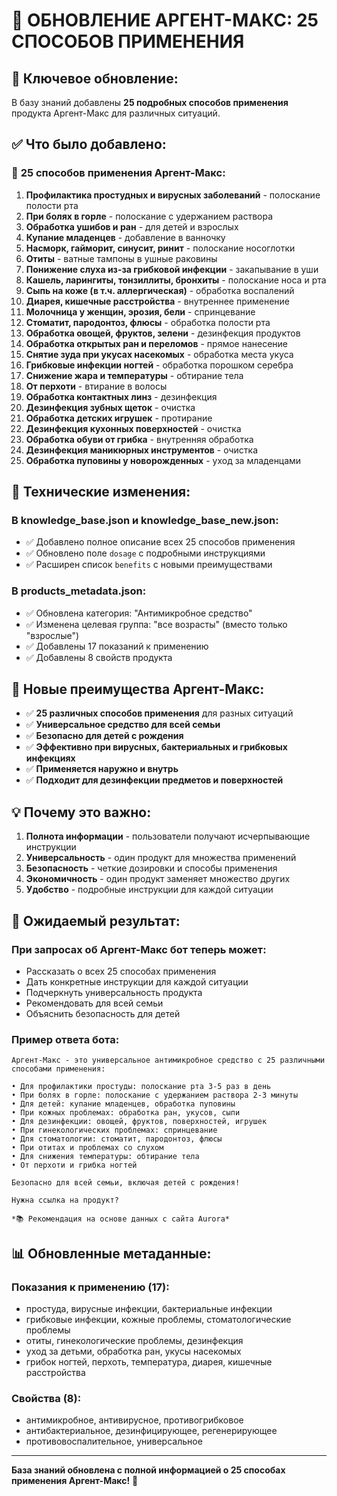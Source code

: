 # 🦠 ОБНОВЛЕНИЕ АРГЕНТ-МАКС: 25 СПОСОБОВ ПРИМЕНЕНИЯ

## 🎯 **Ключевое обновление:**
В базу знаний добавлены **25 подробных способов применения** продукта Аргент-Макс для различных ситуаций.

## ✅ **Что было добавлено:**

### 📝 **25 способов применения Аргент-Макс:**

1. **Профилактика простудных и вирусных заболеваний** - полоскание полости рта
2. **При болях в горле** - полоскание с удержанием раствора
3. **Обработка ушибов и ран** - для детей и взрослых
4. **Купание младенцев** - добавление в ванночку
5. **Насморк, гайморит, синусит, ринит** - полоскание носоглотки
6. **Отиты** - ватные тампоны в ушные раковины
7. **Понижение слуха из-за грибковой инфекции** - закапывание в уши
8. **Кашель, ларингиты, тонзиллиты, бронхиты** - полоскание носа и рта
9. **Сыпь на коже (в т.ч. аллергическая)** - обработка воспалений
10. **Диарея, кишечные расстройства** - внутреннее применение
11. **Молочница у женщин, эрозия, бели** - спринцевание
12. **Стоматит, пародонтоз, флюсы** - обработка полости рта
13. **Обработка овощей, фруктов, зелени** - дезинфекция продуктов
14. **Обработка открытых ран и переломов** - прямое нанесение
15. **Снятие зуда при укусах насекомых** - обработка места укуса
16. **Грибковые инфекции ногтей** - обработка порошком серебра
17. **Снижение жара и температуры** - обтирание тела
18. **От перхоти** - втирание в волосы
19. **Обработка контактных линз** - дезинфекция
20. **Дезинфекция зубных щеток** - очистка
21. **Обработка детских игрушек** - протирание
22. **Дезинфекция кухонных поверхностей** - очистка
23. **Обработка обуви от грибка** - внутренняя обработка
24. **Дезинфекция маникюрных инструментов** - очистка
25. **Обработка пуповины у новорожденных** - уход за младенцами

## 🔧 **Технические изменения:**

### **В knowledge_base.json и knowledge_base_new.json:**
- ✅ Добавлено полное описание всех 25 способов применения
- ✅ Обновлено поле `dosage` с подробными инструкциями
- ✅ Расширен список `benefits` с новыми преимуществами

### **В products_metadata.json:**
- ✅ Обновлена категория: "Антимикробное средство"
- ✅ Изменена целевая группа: "все возрасты" (вместо только "взрослые")
- ✅ Добавлены 17 показаний к применению
- ✅ Добавлены 8 свойств продукта

## 🎯 **Новые преимущества Аргент-Макс:**

- ✅ **25 различных способов применения** для разных ситуаций
- ✅ **Универсальное средство для всей семьи**
- ✅ **Безопасно для детей с рождения**
- ✅ **Эффективно при вирусных, бактериальных и грибковых инфекциях**
- ✅ **Применяется наружно и внутрь**
- ✅ **Подходит для дезинфекции предметов и поверхностей**

## 💡 **Почему это важно:**

1. **Полнота информации** - пользователи получают исчерпывающие инструкции
2. **Универсальность** - один продукт для множества применений
3. **Безопасность** - четкие дозировки и способы применения
4. **Экономичность** - один продукт заменяет множество других
5. **Удобство** - подробные инструкции для каждой ситуации

## 🔄 **Ожидаемый результат:**

### **При запросах об Аргент-Макс бот теперь может:**
- Рассказать о всех 25 способах применения
- Дать конкретные инструкции для каждой ситуации
- Подчеркнуть универсальность продукта
- Рекомендовать для всей семьи
- Объяснить безопасность для детей

### **Пример ответа бота:**
```
Аргент-Макс - это универсальное антимикробное средство с 25 различными способами применения:

• Для профилактики простуды: полоскание рта 3-5 раз в день
• При болях в горле: полоскание с удержанием раствора 2-3 минуты
• Для детей: купание младенцев, обработка пуповины
• При кожных проблемах: обработка ран, укусов, сыпи
• Для дезинфекции: овощей, фруктов, поверхностей, игрушек
• При гинекологических проблемах: спринцевание
• Для стоматологии: стоматит, пародонтоз, флюсы
• При отитах и проблемах со слухом
• Для снижения температуры: обтирание тела
• От перхоти и грибка ногтей

Безопасно для всей семьи, включая детей с рождения!

Нужна ссылка на продукт?

*📚 Рекомендация на основе данных с сайта Aurora*
```

## 📊 **Обновленные метаданные:**

### **Показания к применению (17):**
- простуда, вирусные инфекции, бактериальные инфекции
- грибковые инфекции, кожные проблемы, стоматологические проблемы
- отиты, гинекологические проблемы, дезинфекция
- уход за детьми, обработка ран, укусы насекомых
- грибок ногтей, перхоть, температура, диарея, кишечные расстройства

### **Свойства (8):**
- антимикробное, антивирусное, противогрибковое
- антибактериальное, дезинфицирующее, регенерирующее
- противовоспалительное, универсальное

---

**База знаний обновлена с полной информацией о 25 способах применения Аргент-Макс!** 🚀





